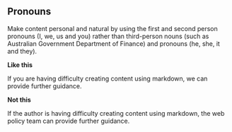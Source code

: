 ---
---
## Pronouns

Make content personal and natural by using the first and second person pronouns (I, we, us and you) rather than third-person nouns (such as Australian Government Department of Finance) and pronouns (he, she, it and they).

**Like this**

If you are having difficulty creating content using markdown, we can provide further guidance.

**Not this**

If the author is having difficulty creating content using markdown, the web policy team can provide further guidance.
